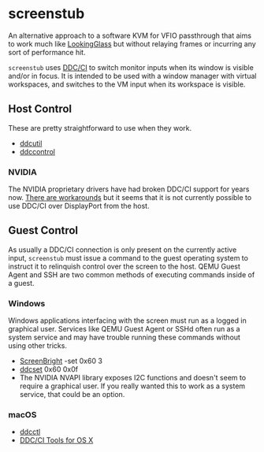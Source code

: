# screenstub

An alternative approach to a software KVM for VFIO passthrough that aims to work
much like [LookingGlass](https://github.com/gnif/LookingGlass) but without
relaying frames or incurring any sort of performance hit.

`screenstub` uses [DDC/CI](https://en.wikipedia.org/wiki/Display_Data_Channel)
to switch monitor inputs when its window is visible and/or in focus. It is
intended to be used with a window manager with virtual workspaces, and switches
to the VM input when its workspace is visible.


## Host Control

These are pretty straightforward to use when they work.

- [ddcutil](http://www.ddcutil.com/)
- [ddccontrol](https://github.com/ddccontrol/ddccontrol)


### NVIDIA

The NVIDIA proprietary drivers have had broken DDC/CI support for years now.
[There are workarounds](http://www.ddcutil.com/nvidia/) but it seems that it is
not currently possible to use DDC/CI over DisplayPort from the host.


## Guest Control

As usually a DDC/CI connection is only present on the currently active input,
`screenstub` must issue a command to the guest operating system to instruct it
to relinquish control over the screen to the host. QEMU Guest Agent and SSH are
two common methods of executing commands inside of a guest.


### Windows

Windows applications interfacing with the screen must run as a logged in
graphical user. Services like QEMU Guest Agent or SSHd often run as a system
service and may have trouble running these commands without using other tricks.

- [ScreenBright](http://www.overclock.net/forum/44-monitors-displays/1262322-guide-display-control-via-windows-brightness-contrast-etc-ddc-ci.html) -set 0x60 3
- [ddcset](https://github.com/arcnmx/ddcset-c) 0x60 0x0f
- The NVIDIA NVAPI library exposes I2C functions and doesn't seem to require a
graphical user. If you really wanted this to work as a system service, that
could be an option.


### macOS

- [ddcctl](https://github.com/kfix/ddcctl)
- [DDC/CI Tools for OS X](https://github.com/jontaylor/DDC-CI-Tools-for-OS-X)
